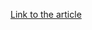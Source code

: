 [Link to the article](https://blogs.akamai.com/2018/01/a-death-match-of-domain-generation-algorithms.html)
